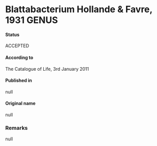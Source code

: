 # Blattabacterium Hollande & Favre, 1931 GENUS

#### Status
ACCEPTED

#### According to
The Catalogue of Life, 3rd January 2011

#### Published in
null

#### Original name
null

### Remarks
null